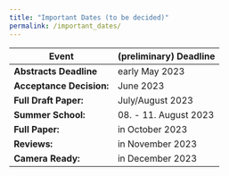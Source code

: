 ```yaml
---
title: "Important Dates (to be decided)"
permalink: /important_dates/
---
```


| Event | (preliminary) Deadline |
| -- | -- |
| **Abstracts Deadline** | early May 2023 |
| **Acceptance Decision:** | June 2023 |
| **Full Draft Paper:** | July/August 2023 |
| **Summer School:** | 08. - 11. August 2023 |
| **Full Paper:** | in October 2023 |
| **Reviews:** | in November 2023 |
| **Camera Ready:** | in December 2023 |
